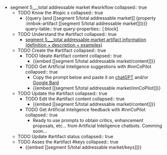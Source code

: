 
- segment 5___total addressable market #workflow
   collapsed:: true
  - TODO Know the #topic s
    collapsed:: true
    - {{query (and [[segment 5/total addressable market]] (property :innbok-artifact [[segment 5/total addressable market]]))}}
      query-table:: true
      query-properties:: [:block]
  - TODO Understand the #artifact
    collapsed:: true
    - [segment 5___total addressable market artifact information (definition + description + examples)](https://go.innbok.com/#/page/innBoK%2Fsegment-%28id%29%2Ftotal-addressable-market%2Finfo)
  - TODO Create the #artifact
     collapsed:: true
    - TODO Ideate #artifact content
      collapsed:: true
      - {{embed [[segment 5/total addressable market/content]]}}
    - TODO Get Artificial Inteligence suggestions with #innCoPilot
      collapsed:: true
      - Copy the prompt below and paste it on [chatGPT](https://chat.openai.com) and/or [Google Bard](https://bard.google.com/chat)
      - {{embed [[segment 5/total addressable market/innCoPilot]]}}
  - TODO Update the #artifact
    collapsed:: true
    - TODO Edit the #artifact content
     collapsed:: true
      - {{embed [[segment 5/total addressable market/content]]}}
    - TODO Get Artificial Inteligence feedback with #innCoPilot
      collapsed:: true
      - Ready to use prompts to obtain critics, enhancement proposals, etc... from Artificial Inteligence chatbots. Comming soon...
  - TODO Update #artifact status
    collapsed:: true
  - TODO Asses the #artifact #keys
    collapsed:: true
    - {{embed [[segment 5/total addressable market/keys]]}}








